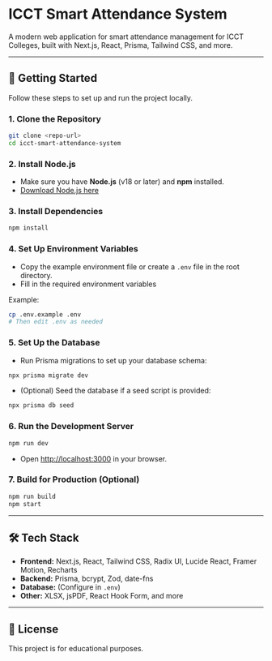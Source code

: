 # ICCT Smart Attendance System

A modern web application for smart attendance management for ICCT Colleges, built with Next.js, React, Prisma, Tailwind CSS, and more.

---

## 🚀 Getting Started

Follow these steps to set up and run the project locally.

### 1. **Clone the Repository**
```sh
git clone <repo-url>
cd icct-smart-attendance-system
```

### 2. **Install Node.js**
- Make sure you have **Node.js** (v18 or later) and **npm** installed.
- [Download Node.js here](https://nodejs.org/)

### 3. **Install Dependencies**
```sh
npm install
```

### 4. **Set Up Environment Variables**
- Copy the example environment file or create a `.env` file in the root directory.
- Fill in the required environment variables

Example:
```sh
cp .env.example .env
# Then edit .env as needed
```

### 5. **Set Up the Database**
- Run Prisma migrations to set up your database schema:
```sh
npx prisma migrate dev
```
- (Optional) Seed the database if a seed script is provided:
```sh
npx prisma db seed
```

### 6. **Run the Development Server**
```sh
npm run dev
```
- Open [http://localhost:3000](http://localhost:3000) in your browser.

### 7. **Build for Production (Optional)**
```sh
npm run build
npm start
```

---

## 🛠️ Tech Stack

- **Frontend:** Next.js, React, Tailwind CSS, Radix UI, Lucide React, Framer Motion, Recharts
- **Backend:** Prisma, bcrypt, Zod, date-fns
- **Database:** (Configure in `.env`)
- **Other:** XLSX, jsPDF, React Hook Form, and more

---

## 📄 License

This project is for educational purposes.